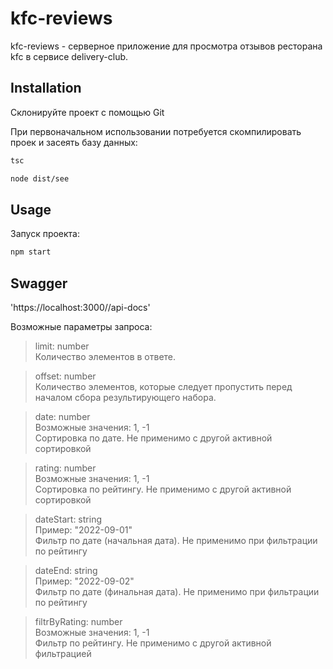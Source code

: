 # kfc-reviews

kfc-reviews - серверное приложение для просмотра отзывов ресторана kfc в сервисе delivery-club.

## Installation

Склонируйте проект с помощью Git

При первоначальном использовании потребуется cкомпилировать проек и засеять базу данных:

```bash
tsc
```

```bash
node dist/see
```

## Usage

Запуск проекта:

```bash
npm start
```

## Swagger

'https://localhost:3000//api-docs'

Возможные параметры запроса:

>limit: number  
Количество элементов в ответе.  

>offset: number  
Количество элементов, которые следует пропустить перед началом сбора результирующего набора.

>date: number  
Возможные значения: 1, -1  
Сортировка по дате. Не применимо с другой активной сортировкой

>rating: number  
Возможные значения: 1, -1  
Сортировка по рейтингу. Не применимо с другой активной сортировкой

>dateStart: string  
Пример: "2022-09-01"  
Фильтр по дате (начальная дата). Не применимо при фильтрации по рейтингу

>dateEnd: string  
Пример: "2022-09-02"  
Фильтр по дате (финальная дата). Не применимо при фильтрации по рейтингу

>filtrByRating: number  
Возможные значения: 1, -1  
Фильтр по рейтингу. Не применимо с другой активной фильтрацией

